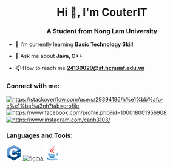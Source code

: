 <h1 align="center">Hi 👋, I'm CouterIT</h1>
<h3 align="center">A Student from Nong Lam University</h3>
<img src="https://i.gifer.com/PX5H.gif" width="300px" align="right" alt="">

- 🌱 I’m currently learning **Basic Technology Skill**

- 💬 Ask me about **Java, C++**

- 📫 How to reach me **24130029@st.hcmuaf.edu.vn**

<h3 align="left">Connect with me:</h3>
<p align="left">
<a href="https://stackoverflow.com/users/https://stackoverflow.com/users/29394196/h%e1%bb%afu-c%e1%ba%a3nh?tab=profile" target="blank"><img align="center" src="https://raw.githubusercontent.com/rahuldkjain/github-profile-readme-generator/master/src/images/icons/Social/stack-overflow.svg" alt="https://stackoverflow.com/users/29394196/h%e1%bb%afu-c%e1%ba%a3nh?tab=profile" height="30" width="40" /></a>
<a href="https://fb.com/https://www.facebook.com/profile.php?id=100018001956908" target="blank"><img align="center" src="https://raw.githubusercontent.com/rahuldkjain/github-profile-readme-generator/master/src/images/icons/Social/facebook.svg" alt="https://www.facebook.com/profile.php?id=100018001956908" height="30" width="40" /></a>
<a href="https://instagram.com/https://www.instagram.com/canh3103/" target="blank"><img align="center" src="https://raw.githubusercontent.com/rahuldkjain/github-profile-readme-generator/master/src/images/icons/Social/instagram.svg" alt="https://www.instagram.com/canh3103/" height="30" width="40" /></a>
</p>

<h3 align="left">Languages and Tools:</h3>
<p align="left"> <a href="https://www.w3schools.com/cpp/" target="_blank" rel="noreferrer"> <img src="https://raw.githubusercontent.com/devicons/devicon/master/icons/cplusplus/cplusplus-original.svg" alt="cplusplus" width="40" height="40"/> </a> <a href="https://www.figma.com/" target="_blank" rel="noreferrer"> <img src="https://www.vectorlogo.zone/logos/figma/figma-icon.svg" alt="figma" width="40" height="40"/> </a> <a href="https://www.java.com" target="_blank" rel="noreferrer"> <img src="https://raw.githubusercontent.com/devicons/devicon/master/icons/java/java-original.svg" alt="java" width="40" height="40"/> </a> </p>

